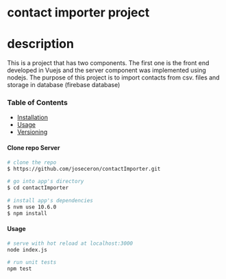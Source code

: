 
# contact importer project
 
# description
 
This is a project that has two components. The first one is the front end developed in Vuejs and the server component was implemented using nodejs. The purpose of 
this project is to import contacts from csv. files and
storage in database (firebase database)
 
### Table of Contents
 
- [Installation](#installation)
- [Usage](#usage)
- [Versioning](#versioning)
 
#### Clone repo Server
``` bash
# clone the repo
$ https://github.com/joseceron/contactImporter.git
 
# go into app's directory
$ cd contactImporter
 
# install app's dependencies
$ nvm use 10.6.0
$ npm install
```
 
#### Usage
 
``` bash
# serve with hot reload at localhost:3000
node index.js
 
# run unit tests
npm test
```

